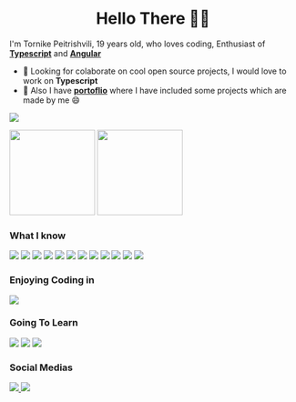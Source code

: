 <div align="center">
 <h1>Hello There 👋🏻</h1>
</div> 

I'm Tornike Peitrishvili, 19 years old, who loves coding, Enthusiast of **[Typescript](https://github.com/microsoft/TypeScript)** and **[Angular](https://github.com/angular)** 

* 🔨 Looking for colaborate on cool open source projects, I would love to work on **Typescript**
* 💼 Also I have **[portoflio](https://tornikepe.netlify.app/)** where I have included some projects which are made by me 😄

![](https://komarev.com/ghpvc/?username=tornikepe&style=flat&color=000000)
 
<div>
 
  <img height="150em" src="https://github-readme-stats.vercel.app/api?username=tornikepe&show_icons=true&theme=tokyonight">
  <img height="150em" src="https://github-readme-stats.vercel.app/api/top-langs/?username=tornikepe&layout=compact&theme=tokyonight">

</div>

### What I know

<div style="display: inline-block">
  <img src="https://img.shields.io/badge/HTML5-E34F26?style=for-the-badge&logo=html5&logoColor=white">
  <img src="https://img.shields.io/badge/CSS3-1572B6?style=for-the-badge&logo=css3&logoColor=white">
  <img src="https://img.shields.io/badge/JavaScript-323330?style=for-the-badge&logo=javascript&logoColor=F7DF1E">
  <img src="https://img.shields.io/badge/TypeScript-007ACC?style=for-the-badge&logo=typescript&logoColor=white">
  <img src="https://img.shields.io/badge/GIT-E44C30?style=for-the-badge&logo=git&logoColor=white">
  <img src="https://img.shields.io/badge/Visual_Studio_Code-0078D4?style=for-the-badge&logo=visual%20studio%20code&logoColor=white">
  <img src="https://img.shields.io/badge/Adobe%20XD-470137?style=for-the-badge&logo=Adobe%20XD&logoColor=#FF61F6">
  <img src="https://img.shields.io/badge/Figma-F24E1E?style=for-the-badge&logo=figma&logoColor=white">
  <img src="https://img.shields.io/badge/npm-CB3837?style=for-the-badge&logo=npm&logoColor=white">
  <img src="https://img.shields.io/badge/Sass-CC6699?style=for-the-badge&logo=sass&logoColor=white">
  <img src="https://img.shields.io/badge/Node.js-339933?style=for-the-badge&logo=nodedotjs&logoColor=white">
  <img src="https://img.shields.io/badge/Redux-593D88?style=for-the-badge&logo=redux&logoColor=white">
</div>


### Enjoying Coding in

  <img src="https://img.shields.io/badge/React-20232A?style=for-the-badge&logo=react&logoColor=61DAFB`">


### Going To Learn

  <div>
    <img src="https://img.shields.io/badge/GraphQl-E10098?style=for-the-badge&logo=graphql&logoColor=white">
    <img src="https://img.shields.io/badge/Elixir-4B275F?style=for-the-badge&logo=elixir&logoColor=white">
    <img src="https://img.shields.io/badge/Go-00ADD8?style=for-the-badge&logo=go&logoColor=white">
  </div>

### Social Medias

<div>

  <a href="https://www.linkedin.com/in/tornike-peitrishvili-9960531a1/" target="blank">
    <img src="https://img.shields.io/badge/LinkedIn-0077B5?style=for-the-badge&logo=linkedin&logoColor=white">
  </a>
  <a href="https://github.com/tornikepe">
    <img src="https://img.shields.io/badge/GitHub-100000?style=for-the-badge&logo=github&logoColor=white">
  </a>
</div>
